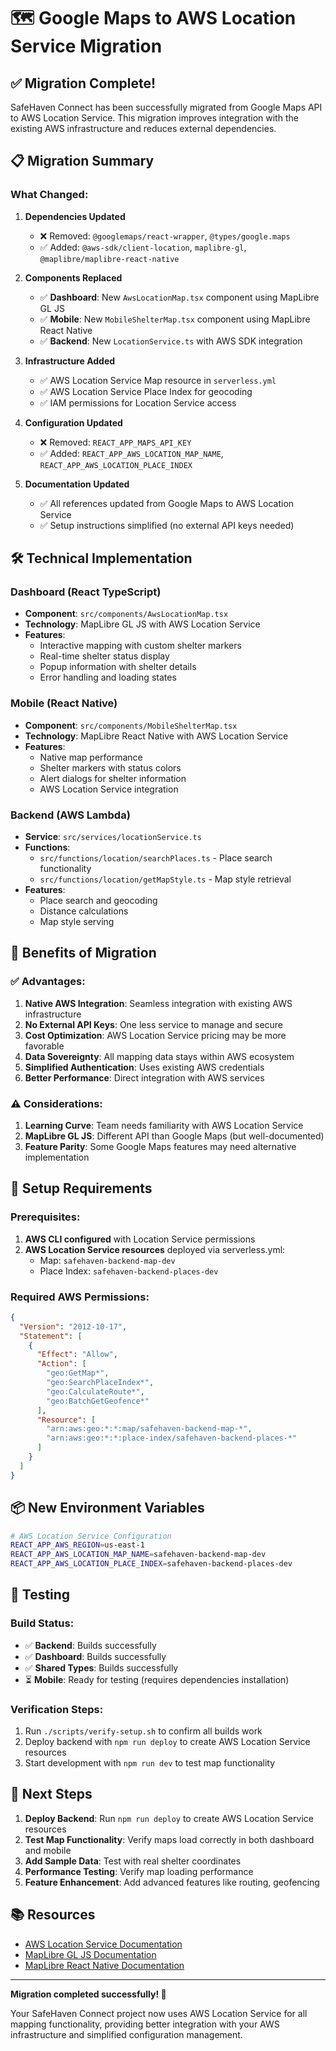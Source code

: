 # 🗺️ Google Maps to AWS Location Service Migration

## ✅ Migration Complete!

SafeHaven Connect has been successfully migrated from Google Maps API to AWS Location Service. This migration improves integration with the existing AWS infrastructure and reduces external dependencies.

## 📋 Migration Summary

### What Changed:

1. **Dependencies Updated**
   - ❌ Removed: `@googlemaps/react-wrapper`, `@types/google.maps`
   - ✅ Added: `@aws-sdk/client-location`, `maplibre-gl`, `@maplibre/maplibre-react-native`

2. **Components Replaced**
   - ✅ **Dashboard**: New `AwsLocationMap.tsx` component using MapLibre GL JS
   - ✅ **Mobile**: New `MobileShelterMap.tsx` component using MapLibre React Native
   - ✅ **Backend**: New `LocationService.ts` with AWS SDK integration

3. **Infrastructure Added**
   - ✅ AWS Location Service Map resource in `serverless.yml`
   - ✅ AWS Location Service Place Index for geocoding
   - ✅ IAM permissions for Location Service access

4. **Configuration Updated**
   - ❌ Removed: `REACT_APP_MAPS_API_KEY`
   - ✅ Added: `REACT_APP_AWS_LOCATION_MAP_NAME`, `REACT_APP_AWS_LOCATION_PLACE_INDEX`

5. **Documentation Updated**
   - ✅ All references updated from Google Maps to AWS Location Service
   - ✅ Setup instructions simplified (no external API keys needed)

## 🛠️ Technical Implementation

### Dashboard (React TypeScript)
- **Component**: `src/components/AwsLocationMap.tsx`
- **Technology**: MapLibre GL JS with AWS Location Service
- **Features**: 
  - Interactive mapping with custom shelter markers
  - Real-time shelter status display
  - Popup information with shelter details
  - Error handling and loading states

### Mobile (React Native)
- **Component**: `src/components/MobileShelterMap.tsx`  
- **Technology**: MapLibre React Native with AWS Location Service
- **Features**:
  - Native map performance
  - Shelter markers with status colors
  - Alert dialogs for shelter information
  - AWS Location Service integration

### Backend (AWS Lambda)
- **Service**: `src/services/locationService.ts`
- **Functions**: 
  - `src/functions/location/searchPlaces.ts` - Place search functionality
  - `src/functions/location/getMapStyle.ts` - Map style retrieval
- **Features**:
  - Place search and geocoding
  - Distance calculations
  - Map style serving

## 🚀 Benefits of Migration

### ✅ Advantages:
1. **Native AWS Integration**: Seamless integration with existing AWS infrastructure
2. **No External API Keys**: One less service to manage and secure
3. **Cost Optimization**: AWS Location Service pricing may be more favorable
4. **Data Sovereignty**: All mapping data stays within AWS ecosystem
5. **Simplified Authentication**: Uses existing AWS credentials
6. **Better Performance**: Direct integration with AWS services

### ⚠️ Considerations:
1. **Learning Curve**: Team needs familiarity with AWS Location Service
2. **MapLibre GL JS**: Different API than Google Maps (but well-documented)
3. **Feature Parity**: Some Google Maps features may need alternative implementation

## 🔧 Setup Requirements

### Prerequisites:
1. **AWS CLI configured** with Location Service permissions
2. **AWS Location Service resources** deployed via serverless.yml:
   - Map: `safehaven-backend-map-dev`
   - Place Index: `safehaven-backend-places-dev`

### Required AWS Permissions:
```json
{
  "Version": "2012-10-17",
  "Statement": [
    {
      "Effect": "Allow",
      "Action": [
        "geo:GetMap*",
        "geo:SearchPlaceIndex*",
        "geo:CalculateRoute*",
        "geo:BatchGetGeofence*"
      ],
      "Resource": [
        "arn:aws:geo:*:*:map/safehaven-backend-map-*",
        "arn:aws:geo:*:*:place-index/safehaven-backend-places-*"
      ]
    }
  ]
}
```

## 📦 New Environment Variables

```bash
# AWS Location Service Configuration
REACT_APP_AWS_REGION=us-east-1
REACT_APP_AWS_LOCATION_MAP_NAME=safehaven-backend-map-dev
REACT_APP_AWS_LOCATION_PLACE_INDEX=safehaven-backend-places-dev
```

## 🧪 Testing

### Build Status:
- ✅ **Backend**: Builds successfully
- ✅ **Dashboard**: Builds successfully  
- ✅ **Shared Types**: Builds successfully
- ⏳ **Mobile**: Ready for testing (requires dependencies installation)

### Verification Steps:
1. Run `./scripts/verify-setup.sh` to confirm all builds work
2. Deploy backend with `npm run deploy` to create AWS Location Service resources
3. Start development with `npm run dev` to test map functionality

## 🎯 Next Steps

1. **Deploy Backend**: Run `npm run deploy` to create AWS Location Service resources
2. **Test Map Functionality**: Verify maps load correctly in both dashboard and mobile
3. **Add Sample Data**: Test with real shelter coordinates
4. **Performance Testing**: Verify map loading performance
5. **Feature Enhancement**: Add advanced features like routing, geofencing

## 📚 Resources

- [AWS Location Service Documentation](https://docs.aws.amazon.com/location/)
- [MapLibre GL JS Documentation](https://maplibre.org/maplibre-gl-js-docs/)
- [MapLibre React Native Documentation](https://github.com/maplibre/maplibre-react-native)

---

**Migration completed successfully! 🎉**

Your SafeHaven Connect project now uses AWS Location Service for all mapping functionality, providing better integration with your AWS infrastructure and simplified configuration management.